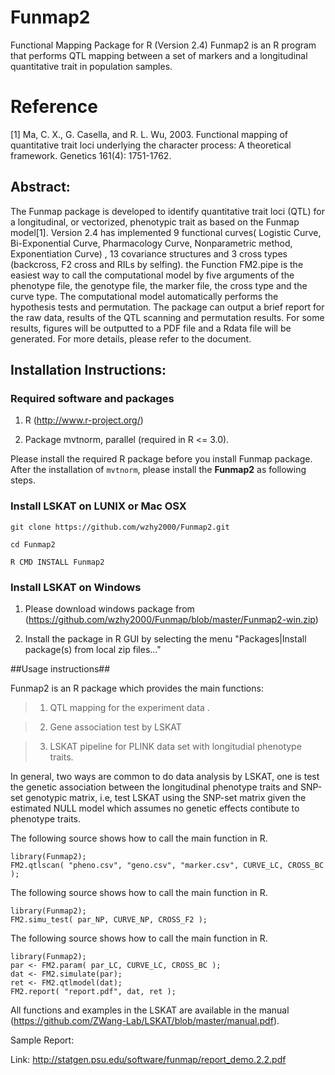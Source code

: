 # Funmap2

Functional Mapping Package for R (Version 2.4)
Funmap2 is an R program that performs QTL mapping between a set of markers and a longitudinal quantitative trait in population samples. 

# Reference

[1] Ma, C. X., G. Casella, and R. L. Wu, 2003. Functional mapping of quantitative trait loci underlying the character process: A theoretical framework. Genetics 161(4): 1751-1762.

## Abstract:

The Funmap package is developed to identify quantitative trait loci (QTL) for a longitudinal, or vectorized, phenotypic trait as based on the Funmap model[1]. Version 2.4 has implemented 9 functional curves( Logistic Curve, Bi-Exponential Curve, Pharmacology Curve, Nonparametric method, Exponentiation Curve) , 13 covariance structures and 3 cross types (backcross, F2 cross and RILs by selfing). the Function FM2.pipe is the easiest way to call the computational model by five arguments of the phenotype file, the genotype file, the marker file, the cross type and the curve type. The computational model automatically performs the hypothesis tests and permutation. The package can output a brief report for the raw data, results of the QTL scanning and permutation results. For some results, figures will be outputted to a PDF file and a Rdata file will be generated. For more details, please refer to the document. 

## Installation Instructions:

### Required software and packages
    
1. R (http://www.r-project.org/)
    
2. Package mvtnorm, parallel (required in R <= 3.0).

Please install the required R package before you install Funmap package. After the  installation of `mvtnorm`, please install the **Funmap2** as following steps.

 
### Install LSKAT on LUNIX or Mac OSX

```
git clone https://github.com/wzhy2000/Funmap2.git

cd Funmap2

R CMD INSTALL Funmap2

```

### Install LSKAT on Windows

1) Please download windows package from (https://github.com/wzhy2000/Funmap/blob/master/Funmap2-win.zip)

2) Install the package in R GUI by selecting the menu "Packages|Install package(s) from local zip files..."

##Usage instructions##

Funmap2 is an R package which provides the main functions:

> 1) QTL mapping for the experiment data .

> 2) Gene association test by LSKAT

> 3) LSKAT pipeline for PLINK data set with longitudial phenotype traits.


In general, two ways are common to do data analysis by LSKAT, one is test the genetic association between the longitudinal phenotype traits and SNP-set genotypic matrix, i.e, test LSKAT using the SNP-set matrix given the estimated NULL model which assumes no genetic effects contibute to phenotype traits.

The following source shows how to call the main function in R.

```
library(Funmap2);
FM2.qtlscan( "pheno.csv", "geno.csv", "marker.csv", CURVE_LC, CROSS_BC );
```

The following source shows how to call the main function in R.

```
library(Funmap2);
FM2.simu_test( par_NP, CURVE_NP, CROSS_F2 );
```

The following source shows how to call the main function in R.

```
library(Funmap2);
par <- FM2.param( par_LC, CURVE_LC, CROSS_BC );
dat <- FM2.simulate(par);
ret <- FM2.qtlmodel(dat);
FM2.report( "report.pdf", dat, ret );
```
All functions and examples in the LSKAT are available in the manual (https://github.com/ZWang-Lab/LSKAT/blob/master/manual.pdf).

Sample Report:

Link: http://statgen.psu.edu/software/funmap/report_demo.2.2.pdf

